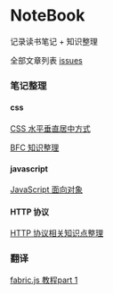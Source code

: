 # NoteBook

记录读书笔记 + 知识整理

全部文章列表 [issues](https://github.com/theydy/NoteBook/issues)

### 笔记整理

#### css

[CSS 水平垂直居中方式](https://github.com/theydy/NoteBook/issues/5)

[BFC 知识整理](https://github.com/theydy/NoteBook/issues/6)

#### javascript

[JavaScript 面向对象](https://github.com/theydy/NoteBook/issues/4)

#### HTTP 协议

[HTTP 协议相关知识点整理](https://github.com/theydy/NoteBook/issues/3)

### 翻译

[fabric.js 教程part 1](https://github.com/theydy/NoteBook/issues/2)
